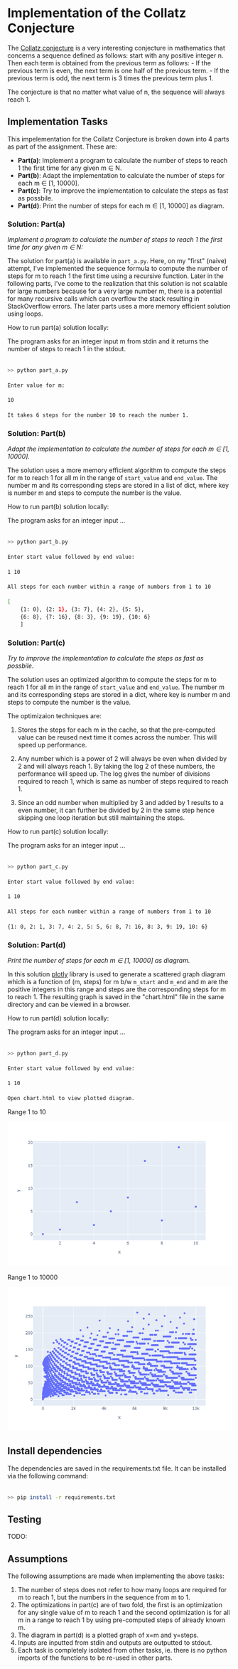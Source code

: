 # Implementation of the Collatz Conjecture

The [Collatz conjecture](https://en.wikipedia.org/wiki/Collatz_conjecture) is a very interesting conjecture in mathematics that concerns a sequence defined as follows: start with any positive integer n. Then each term is obtained from the previous term as follows:
    - If the previous term is even, the next term is one half of the previous term.
    - If the previous term is odd, the next term is 3 times the previous term plus 1.

The conjecture is that no matter what value of n, the sequence will always reach 1.


## Implementation Tasks

This impelementation for the Collatz Conjecture is broken down into 4 parts as part of the assignment. These are:

- **Part(a)**: Implement a program to calculate the number of steps to reach 1 the first time for any given m ∈ N.
- **Part(b)**: Adapt the implementation to calculate the number of steps for each m ∈ [1, 10000].
- **Part(c)**: Try to improve the implementation to calculate the steps as fast as possbile.
- **Part(d)**: Print the number of steps for each m ∈ [1, 10000] as diagram.

### Solution: Part(a)

*Implement a program to calculate the number of steps to reach 1 the first time for any given m ∈ N:*

The solution for part(a) is available in `part_a.py`. Here, on my "first" (naive) attempt, I've implemented the sequence formula to compute the number of steps for m to reach 1 the first time using a recursive function. Later in the following parts, I've come to the realization that this solution is not scalable for large numbers because for a very large number m, there is a potential for many recursive calls which can overflow the stack resulting in StackOverflow errors. The later parts uses a more memory efficient solution using loops.

How to run part(a) solution locally:

The program asks for an integer input m from stdin and it returns the number of steps to reach 1 in the stdout.

```bash

>> python part_a.py

Enter value for m:

10

It takes 6 steps for the number 10 to reach the number 1.

```

### Solution: Part(b)

*Adapt the implementation to calculate the number of steps for each m ∈ [1, 10000].*

The solution uses a more memory efficient algorithm to compute the steps for m to reach 1 for all m in the range of `start_value` and `end_value`. The number m and its corresponding steps are stored in a list of dict, where key is number m and steps to compute the number is the value.

How to run part(b) solution locally:

The program asks for an integer input ...

```bash

>> python part_b.py

Enter start value followed by end value:

1 10

All steps for each number within a range of numbers from 1 to 10

[
    {1: 0}, {2: 1}, {3: 7}, {4: 2}, {5: 5}, 
    {6: 8}, {7: 16}, {8: 3}, {9: 19}, {10: 6}
    ]

```

### Solution: Part(c)

*Try to improve the implementation to calculate the steps as fast as possbile.*

The solution uses an optimized algorithm to compute the steps for m to reach 1 for all m in the range of `start_value` and `end_value`. The number m and its corresponding steps are stored in a dict, where key is number m and steps to compute the number is the value.

The optimizaion techniques are:

1. Stores the steps for each m in the cache, so that the pre-computed value can be reused next time it comes across the number. This will speed up performance.

2. Any number which is a power of 2 will always be even when divided by 2 and will always reach 1. By taking the log 2 of these numbers, the performance will speed up. The log gives the number of divisions required to reach 1, which is same as number of steps required to reach 1. 

3. Since an odd number when multiplied by 3 and added by 1 results to a even number, it can further be divided by 2 in the same step hence skipping one loop iteration but still maintaining the steps. 

How to run part(c) solution locally:

The program asks for an integer input ...

```bash

>> python part_c.py

Enter start value followed by end value:

1 10

All steps for each number within a range of numbers from 1 to 10

{1: 0, 2: 1, 3: 7, 4: 2, 5: 5, 6: 8, 7: 16, 8: 3, 9: 19, 10: 6}
```

### Solution: Part(d)

*Print the number of steps for each m ∈ [1, 10000] as diagram.*

In this solution [plotly](https://plot.ly/python/) library is used to generate a scattered graph diagram which is a function of (m, steps) for m b/w `m_start` and `m_end` and m are the positive integers in this range and steps are the corresponding steps for m to reach 1. The resulting graph is saved in the "chart.html" file in the same directory and can be viewed in a browser.

How to run part(d) solution locally:

The program asks for an integer input ...

```bash

>> python part_d.py

Enter start value followed by end value:

1 10

Open chart.html to view plotted diagram.

```

Range 1 to 10

![Range 1 to 10](https://github.com/StephenDsouza90/python-collatz/blob/draft/images/range_1_to_10.png)

Range 1 to 10000

![Range 1 to 10000](https://github.com/StephenDsouza90/python-collatz/blob/draft/images/range_1_to_10000.png)


## Install dependencies

The dependencies are saved in the requirements.txt file. It can be installed via the following command:

```bash

>> pip install -r requirements.txt

```


## Testing

TODO:


## Assumptions

The following assumptions are made when implementing the above tasks:

1. The number of steps does not refer to how many loops are required for m to reach 1, but the numbers in the sequence from m to 1.
2. The optimizations in part(c) are of two fold, the first is an optimization for any single value of m to reach 1 and the second optimization is for all m in a range to reach 1 by using pre-computed steps of already known m.
3. The diagram in part(d) is a plotted graph of x=m and y=steps.
4. Inputs are inputted from stdin and outputs are outputted to stdout.
5. Each task is completely isolated from other tasks, ie. there is no python imports of the functions to be re-used in other parts.